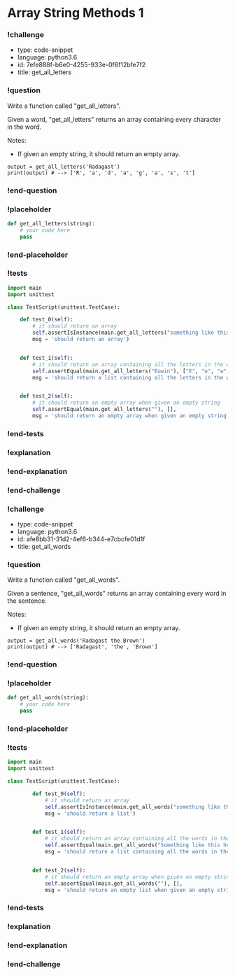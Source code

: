 # Array String Methods 1

### !challenge

* type: code-snippet
* language: python3.6
* id: 7efe888f-b6e0-4255-933e-0f6f12bfe7f2
* title: get_all_letters

### !question

Write a function called "get_all_letters".

Given a word, "get_all_letters" returns an array containing every character in the word.

Notes:
* If given an empty string, it should return an empty array.

```
output = get_all_letters('Radagast')
print(output) # --> ['R', 'a', 'd', 'a', 'g', 'a', 's', 't']
```

### !end-question

### !placeholder

```python
def get_all_letters(string):
    # your code here
    pass


```

### !end-placeholder

### !tests

```python
import main
import unittest

class TestScript(unittest.TestCase):

    def test_0(self):
        # it should return an array
        self.assertIsInstance(main.get_all_letters("something like this here"), list,
        msg = 'should return an array')


    def test_1(self):
        # it should return an array containing all the letters in the word
        self.assertEqual(main.get_all_letters("Eowin"), ["E", "o", "w", "i", "n"],
        msg = 'should return a list containing all the letters in the word')


    def test_2(self):
        # it should return an empty array when given an empty string
        self.assertEqual(main.get_all_letters(""), [],
        msg = 'should return an empty array when given an empty string')


```

### !end-tests

### !explanation

### !end-explanation

### !end-challenge

### !challenge

* type: code-snippet
* language: python3.6
* id: afe8bb31-31d2-4ef6-b344-e7cbcfe01d1f
* title: get_all_words

### !question

Write a function called "get_all_words".

Given a sentence, "get_all_words" returns an array containing every word in the sentence.

Notes:
* If given an empty string, it should return an empty array.

```
output = get_all_words('Radagast the Brown')
print(output) # --> ['Radagast', 'the', 'Brown']
```

### !end-question

### !placeholder

```python
def get_all_words(string):
    # your code here
    pass


```

### !end-placeholder

### !tests

```python
import main
import unittest

class TestScript(unittest.TestCase):

        def test_0(self):
            # it should return an array
            self.assertIsInstance(main.get_all_words("something like this here"), list,
            msg = 'should return a list')


        def test_1(self):
            # it should return an array containing all the words in the sentence
            self.assertEqual(main.get_all_words("Something like this here"), ["Something", "like", "this", "here"],
            msg = 'should return a list containing all the words in the sentence')


        def test_2(self):
            # it should return an empty array when given an empty string
            self.assertEqual(main.get_all_words(""), [],
            msg = 'should return an empty list when given an empty string')


```

### !end-tests

### !explanation

### !end-explanation

### !end-challenge
